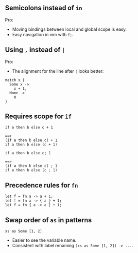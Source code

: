 
## Semicolons instead of `in`

Pro:
- Moving bindings between local and global scope is easy.
- Easy navigation in vim with `f;`.


## Using `,` instead of `|`

Pro:
- The alignment for the line after `|` looks better:
```
match x {
  Some x ->
    x + 1,
  None ->
    0
}
```


## Requires scope for `if`

```
if a then b else c + 1

==> 
(if a then b else c) + 1
if a then b else (c + 1)
```

```
if a then b else c; 1

==> 
(if a then b else c) ; 1
if a then b else (c ; 1)
```


## Precedence rules for `fn`

```
let f = fn a -> a + 1;
let f = fn a -> { a } + 1;
let f = fn { a -> a } + 1;
```


## Swap order of `as` in patterns

```
xs as Some [1, 2]
```

- Easier to see the variable name.
- Consistent with label renaming `(xs as Some [1, 2]) -> ...`.
